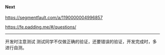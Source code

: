 #### Next
https://segmentfault.com/a/1190000004996857

https://fe.padding.me/#/questions/


---



开发时注意测试
测试同学不仅做正确的验证，还要错误的验证，开发完成时，多进行自测。




